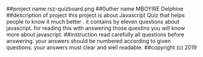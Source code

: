 ##project name
rsz-quizboard.png
##0uther name
MBOYIRE Delphine
##description of project
this project is about Javascript Quiz that helps people to know it much better .
it contains by eleven questions about javascript.
for reading this with answering those questins you will know more about javascript.
##instruction
read carefully all questions before answering.
your answers should be numbered according to given questions.
your answers must clear and well readable.
##copyright (c) 2019
